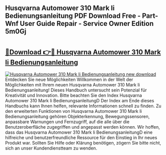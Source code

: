 ## Husqvarna Automower 310 Mark Ii Bedienungsanleitung PDF Download Free - Part-Wnf User Guide Repair - Service Owner Edition 5m0Gj

# <h2><a href="http://df2ssfe.blite.top/?on=Husqvarna+Automower+310+Mark+Ii+Bedienungsanleitung">🔗Download 👉🔴 Husqvarna Automower 310 Mark Ii Bedienungsanleitung</a></h2>

[![Husqvarna Automower 310 Mark Ii Bedienungsanleitung new download](https://i.imgur.com/lujVjoI.png)](http://df2ssfe.blite.top/?on=Husqvarna+Automower+310+Mark+Ii+Bedienungsanleitung)
Entdecken Sie neue Möglichkeiten Willkommen in der Welt der Möglichkeiten mit Ihrem neuen Husqvarna Automower 310 Mark Ii Bedienungsanleitung! Dieses Handbuch untersucht sein Potenzial für Kreativität und Innovation. Bitte beachten Sie den Index Husqvarna Automower 310 Mark Ii BedienungsanleitungD Der Index am Ende dieses Handbuchs kann Ihnen helfen, relevante Informationen schnell zu finden. Zu den erweiterten Funktionen von Husqvarna Automower 310 Mark Ii Bedienungsanleitung gehören Objekterkennung, Bewegungssensoren, anpassbare Warnungen und Fernzugriff, auf die alle über die Benutzeroberfläche zugegriffen und angepasst werden können. Wir hoffen, dass das Husqvarna Automower 310 Mark Ii BedienungsanleitungD eine hilfreiche und benutzerfreundliche Ressource für den Einstieg in Ihr neues Produkt war. Sollten Sie Hilfe oder Klärung benötigen, zögern Sie bitte nicht, sich an unser Kundendienstteam zu wenden.
